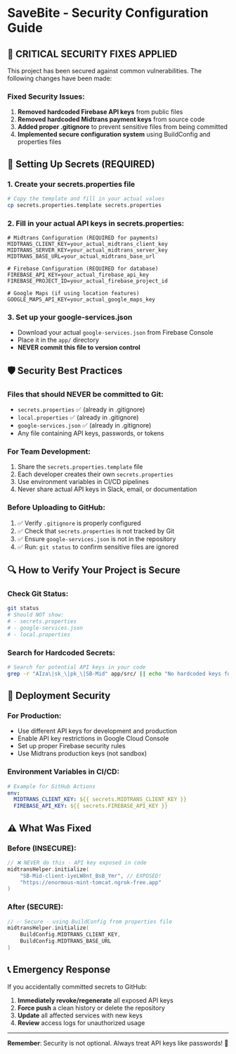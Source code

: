 # SaveBite - Security Configuration Guide

## 🚨 CRITICAL SECURITY FIXES APPLIED

This project has been secured against common vulnerabilities. The following changes have been made:

### Fixed Security Issues:
1. **Removed hardcoded Firebase API keys** from public files
2. **Removed hardcoded Midtrans payment keys** from source code
3. **Added proper .gitignore** to prevent sensitive files from being committed
4. **Implemented secure configuration system** using BuildConfig and properties files

## 🔐 Setting Up Secrets (REQUIRED)

### 1. Create your secrets.properties file
```bash
# Copy the template and fill in your actual values
cp secrets.properties.template secrets.properties
```

### 2. Fill in your actual API keys in secrets.properties:
```properties
# Midtrans Configuration (REQUIRED for payments)
MIDTRANS_CLIENT_KEY=your_actual_midtrans_client_key
MIDTRANS_SERVER_KEY=your_actual_midtrans_server_key  
MIDTRANS_BASE_URL=your_actual_midtrans_base_url

# Firebase Configuration (REQUIRED for database)
FIREBASE_API_KEY=your_actual_firebase_api_key
FIREBASE_PROJECT_ID=your_actual_firebase_project_id

# Google Maps (if using location features)
GOOGLE_MAPS_API_KEY=your_actual_google_maps_key
```

### 3. Set up your google-services.json
- Download your actual `google-services.json` from Firebase Console
- Place it in the `app/` directory
- **NEVER commit this file to version control**

## 🛡️ Security Best Practices

### Files that should NEVER be committed to Git:
- `secrets.properties` ✅ (already in .gitignore)
- `local.properties` ✅ (already in .gitignore) 
- `google-services.json` ✅ (already in .gitignore)
- Any file containing API keys, passwords, or tokens

### For Team Development:
1. Share the `secrets.properties.template` file
2. Each developer creates their own `secrets.properties`
3. Use environment variables in CI/CD pipelines
4. Never share actual API keys in Slack, email, or documentation

### Before Uploading to GitHub:
1. ✅ Verify `.gitignore` is properly configured
2. ✅ Check that `secrets.properties` is not tracked by Git
3. ✅ Ensure `google-services.json` is not in the repository
4. ✅ Run: `git status` to confirm sensitive files are ignored

## 🔍 How to Verify Your Project is Secure

### Check Git Status:
```bash
git status
# Should NOT show:
# - secrets.properties
# - google-services.json  
# - local.properties
```

### Search for Hardcoded Secrets:
```bash
# Search for potential API keys in your code
grep -r "AIza\|sk_\|pk_\|SB-Mid" app/src/ || echo "No hardcoded keys found"
```

## 🚀 Deployment Security

### For Production:
- Use different API keys for development and production
- Enable API key restrictions in Google Cloud Console
- Set up proper Firebase security rules
- Use Midtrans production keys (not sandbox)

### Environment Variables in CI/CD:
```yaml
# Example for GitHub Actions
env:
  MIDTRANS_CLIENT_KEY: ${{ secrets.MIDTRANS_CLIENT_KEY }}
  FIREBASE_API_KEY: ${{ secrets.FIREBASE_API_KEY }}
```

## ⚠️ What Was Fixed

### Before (INSECURE):
```kotlin
// ❌ NEVER do this - API key exposed in code
midtransHelper.initialize(
    "SB-Mid-client-iyeLW8nt_BsB_Ymr", // EXPOSED!
    "https://enormous-mint-tomcat.ngrok-free.app"
)
```

### After (SECURE):
```kotlin
// ✅ Secure - using BuildConfig from properties file
midtransHelper.initialize(
    BuildConfig.MIDTRANS_CLIENT_KEY,
    BuildConfig.MIDTRANS_BASE_URL
)
```

## 📞 Emergency Response

If you accidentally committed secrets to GitHub:
1. **Immediately revoke/regenerate** all exposed API keys
2. **Force push** a clean history or delete the repository
3. **Update** all affected services with new keys
4. **Review** access logs for unauthorized usage

---

**Remember**: Security is not optional. Always treat API keys like passwords! 🔐
